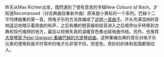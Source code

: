 昨天从Max Richter出发，偶然遇到了很有意思的专辑*New Colours of Bach*，才知道Recomposed（对古典曲目重新作曲）原来是小黄标的一个系列。巴赫十二平均律曲集的第一首，用电子乐的方法改编成了[这样一首曲子](https://www.youtube.com/watch?v=UHmJ4CHafCk&list=OLAK5uy_l0ANaTXKuOQgfporU_47UXT17XotRIZJk)。开头充满混响的音响遥远地暗示着原曲的和声，之后有趣的琶音器和低音进入之后境界似乎转移到古典和现代难辨的地方，最后以轻微失真的温暖音色奏出赋格曲作结。另外，也推荐[大提琴家 Peter Gregson 重编巴赫的大提琴组曲](https://www.youtube.com/watch?v=xIKm4TKR1l8)。这种重编古典的音乐对电子乐元素的使用和我平时常听的电子乐非常不同，但音色、奇妙的织体和氛围都很动人。